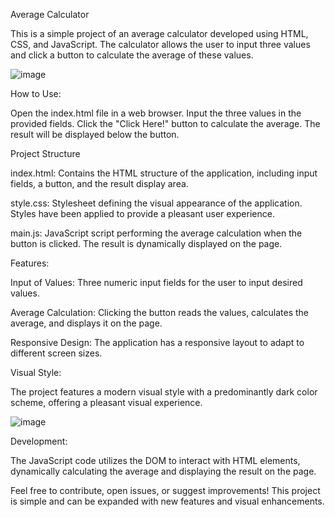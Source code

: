Average Calculator

This is a simple project of an average calculator developed using HTML, CSS, and JavaScript. The calculator allows the user to input three values and click a button to calculate the average of these values.

![image](https://github.com/mikaelelias/average-calculator/assets/129218135/f3190ba9-d9ad-44b0-9d78-d7fc7ad003c1)

How to Use:

Open the index.html file in a web browser.
Input the three values in the provided fields.
Click the "Click Here!" button to calculate the average.
The result will be displayed below the button.

Project Structure

index.html: Contains the HTML structure of the application, including input fields, a button, and the result display area.

style.css: Stylesheet defining the visual appearance of the application. Styles have been applied to provide a pleasant user experience.

main.js: JavaScript script performing the average calculation when the button is clicked. The result is dynamically displayed on the page.

Features:

Input of Values: Three numeric input fields for the user to input desired values.

Average Calculation: Clicking the button reads the values, calculates the average, and displays it on the page.

Responsive Design: The application has a responsive layout to adapt to different screen sizes.

Visual Style:

The project features a modern visual style with a predominantly dark color scheme, offering a pleasant visual experience.

![image](https://github.com/mikaelelias/average-calculator/assets/129218135/cf6eeb4b-0bc6-4a3b-9af7-dbe41c08179e)

Development:

The JavaScript code utilizes the DOM to interact with HTML elements, dynamically calculating the average and displaying the result on the page.

Feel free to contribute, open issues, or suggest improvements! This project is simple and can be expanded with new features and visual enhancements.
